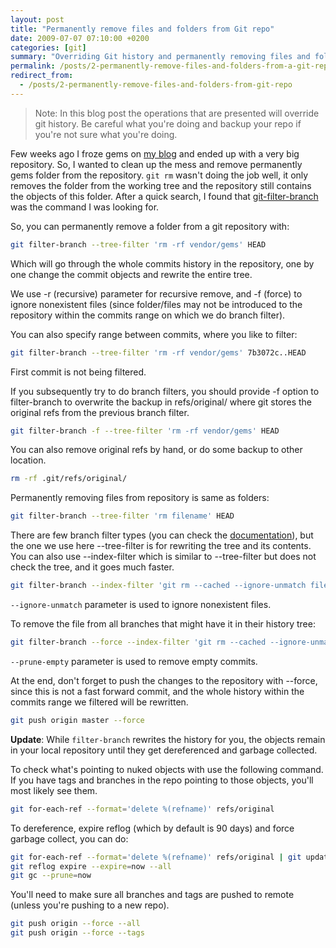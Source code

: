 ```yaml
---
layout: post
title: "Permanently remove files and folders from Git repo"
date: 2009-07-07 07:10:00 +0200
categories: [git]
summary: "Overriding Git history and permanently removing files and folders from Git repository."
permalink: /posts/2-permanently-remove-files-and-folders-from-a-git-repository
redirect_from:
  - /posts/2-permanently-remove-files-and-folders-from-git-repo
---
```


> Note: In this blog post the operations that are presented will override git history. Be careful what you're doing and backup your repo if you're not sure what you're doing.

Few weeks ago I froze gems on [my blog](https://github.com/dalibor/dalibornasevic.com "My blog") and ended up with a very big repository. So, I wanted to clean up the mess and remove permanently gems folder from the repository. `git rm` wasn't doing the job well, it only removes the folder from the working tree and the repository still contains the objects of this folder. After a quick search, I found that [git-filter-branch](http://www.kernel.org/pub/software/scm/git/docs/git-filter-branch.html "Git Filter Branch documentation") was the command I was looking for.

So, you can permanently remove a folder from a git repository with:

```bash
git filter-branch --tree-filter 'rm -rf vendor/gems' HEAD
```

Which will go through the whole commits history in the repository, one by one change the commit objects and rewrite the entire tree.

We use -r (recursive) parameter for recursive remove, and -f (force) to ignore nonexistent files (since folder/files may not be introduced to the repository within the commits range on which we do branch filter).

You can also specify range between commits, where you like to filter:

```bash
git filter-branch --tree-filter 'rm -rf vendor/gems' 7b3072c..HEAD
```

First commit is not being filtered.

If you subsequently try to do branch filters, you should provide -f option to filter-branch to overwrite the backup in refs/original/ where git stores the original refs from the previous branch filter.

```bash
git filter-branch -f --tree-filter 'rm -rf vendor/gems' HEAD
```

You can also remove original refs by hand, or do some backup to other location.

```bash
rm -rf .git/refs/original/
```

Permanently removing files from repository is same as folders:

```bash
git filter-branch --tree-filter 'rm filename' HEAD
```

There are few branch filter types (you can check the [documentation](http://www.kernel.org/pub/software/scm/git/docs/git-filter-branch.html "Git filter branch documentation")), but the one we use here --tree-filter is for rewriting the tree and its contents. You can also use --index-filter which is similar to --tree-filter but does not check the tree, and it goes much faster.

```bash
git filter-branch --index-filter 'git rm --cached --ignore-unmatch filename' HEAD
```

`--ignore-unmatch` parameter is used to ignore nonexistent files.

To remove the file from all branches that might have it in their history tree:

```bash
git filter-branch --force --index-filter 'git rm --cached --ignore-unmatch filename' --prune-empty --tag-name-filter cat -- --all
```

`--prune-empty` parameter is used to remove empty commits.


At the end, don't forget to push the changes to the repository with --force, since this is not a fast forward commit, and the whole history within the commits range we filtered will be rewritten.

```bash
git push origin master --force
```

**Update**: While `filter-branch` rewrites the history for you, the objects remain in your local repository until they get dereferenced and garbage collected. 

To check what's pointing to nuked objects with use the following command. If you have tags and branches in the repo pointing to those objects, you'll most likely see them.

```bash
git for-each-ref --format='delete %(refname)' refs/original
```

To dereference, expire reflog (which by default is 90 days) and force garbage collect, you can do:

```bash
git for-each-ref --format='delete %(refname)' refs/original | git update-ref --stdin
git reflog expire --expire=now --all
git gc --prune=now
```

You'll need to make sure all branches and tags are pushed to remote (unless you're pushing to a new repo).

```bash
git push origin --force --all
git push origin --force --tags
```
